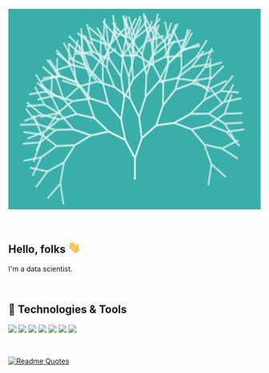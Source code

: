 <p align="center">
  <a title="Portfolio" href="./readme_header.png">
    <img src="./readme_header.png" width="700" height=400" />
  </a>
</p>


<br>

## Hello, folks <img src="wave.gif" width="25px">

I'm a data scientist.

<br>

## 🔧 Technologies & Tools
![](https://img.shields.io/badge/OS-Linux-informational?style=flat&logo=linux&logoColor=white&color=3AAFA9)
![](https://img.shields.io/badge/Code-Python-informational?style=flat&logo=python&logoColor=white&color=3AAFA9)
![](https://img.shields.io/badge/Code-R-informational?style=flat&logo=r&logoColor=white&color=3AAFA9)
![](https://img.shields.io/badge/Shell-Bash-informational?style=flat&logo=gnu-bash&logoColor=white&color=3AAFA9)
![](https://img.shields.io/badge/Tools-Docker-informational?style=flat&logo=docker&logoColor=white&color=3AAFA9)
![](https://img.shields.io/badge/Cloud-AWS-informational?style=flat&logo=amazon&logoColor=white&color=3AAFA9)
![](https://img.shields.io/badge/Cloud-GCloud-informational?style=flat&logo=google&logoColor=white&color=3AAFA9)

<br>


[![Readme Quotes](https://quotes-github-readme.vercel.app/api?type=horizontal&theme=dark)](https://github.com/piyushsuthar/github-readme-quotes)


<!-- Resources -->
<!-- ## &#x1f4c8; GitHub Stats

<a href="https://github.com/dujm/dujm">
    
 <img align="left" height="200px" width="400" src="https://github-readme-stats.vercel.app/api?username=dujm&show_icons=true&line_height=27&count_private=true&title_color=ffffff&text_color=3AAFA9&icon_color=3AAFA9&bg_color=1d1f21" alt="DJ's GitHub Stats" />
</a>

<!-- More info, tips and tricks for making GitHub Profile README can be found at https://towardsdatascience.com/build-a-stunning-readme-for-your-github-profile-9b80434fe5d7 -->
<!-- Learned from: https://github.com/MartinHeinz/MartinHeinz/ -->
<!-- Awesome GitHub Profile README: https://github.com/abhisheknaiidu/awesome-github-profile-readme -->
<!-- Icons: https://simpleicons.org/ -->
<!-- GitHub Stats: https://github.com/anuraghazra/github-readme-stats -->
<!-- Emojis: https://emojipedia.org/emoji/ -->
<!-- HTML Emojis: https://www.fileformat.info/index.htm -->
<!-- Shields: https://shields.io/ -->

